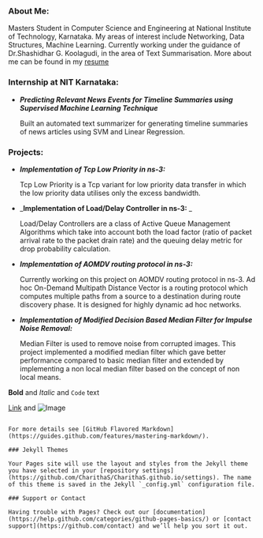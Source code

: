 ### About Me:
Masters Student in Computer Science and Engineering at National Institute of Technology, Karnataka. My areas of interest include Networking, Data Structures, Machine Learning. Currently working under the guidance of Dr.Shashidhar G. Koolagudi, in the area of Text Summarisation. More about me can be found in my [resume](http://google.com) 

### Internship at NIT Karnataka:
- _**Predicting Relevant News Events for Timeline Summaries using Supervised Machine Learning Technique**_

  Built an automated text summarizer for generating timeline summaries of news articles using SVM and Linear Regression.

### Projects:
- _**Implementation of Tcp Low Priority in ns-3:**_

  Tcp Low Priority is a Tcp variant for low priority data transfer in which the low priority data utilises only the excess bandwidth.

- _**Implementation of Load/Delay Controller in ns-3:** _

  Load/Delay Controllers are a class of Active Queue Management Algorithms which take into account both the load factor (ratio of packet arrival rate to the packet drain rate) and the queuing delay metric for drop probability calculation.  

- _**Implementation of AOMDV routing protocol in ns-3:**_

  Currently working on this project on AOMDV routing protocol in ns-3. Ad hoc On-Demand Multipath Distance Vector is a routing protocol which computes multiple paths  from a source to a destination during route discovery phase. It is designed for highly dynamic ad hoc networks.

- _**Implementation of Modified Decision Based Median Filter for Impulse Noise Removal:**_

  Median Filter is used to remove noise from corrupted images. This project implemented a modified median filter which
gave better performance compared to basic median filter and extended by implementing a non local median filter based on
the concept of non local means.


**Bold** and _Italic_ and `Code` text

[Link](url) and ![Image](src)
```

For more details see [GitHub Flavored Markdown](https://guides.github.com/features/mastering-markdown/).

### Jekyll Themes

Your Pages site will use the layout and styles from the Jekyll theme you have selected in your [repository settings](https://github.com/CharithaS/CharithaS.github.io/settings). The name of this theme is saved in the Jekyll `_config.yml` configuration file.

### Support or Contact

Having trouble with Pages? Check out our [documentation](https://help.github.com/categories/github-pages-basics/) or [contact support](https://github.com/contact) and we’ll help you sort it out.
